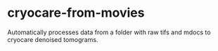 # cryocare-from-movies
Automatically processes data from a folder with raw tifs and mdocs to cryocare denoised tomograms.
